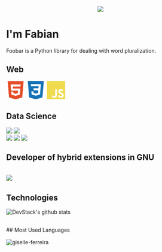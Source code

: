 <p align="center">
<img src="https://cdn.jsdelivr.net/gh/devicons/devicon/icons/github/github-original.svg" width="100"/>
</p>

<h1>I'm Fabian</h1>

Foobar is a Python library for dealing with word pluralization.


## Web
<p align="left">
  <img src="https://raw.githubusercontent.com/devicons/devicon/master/icons/html5/html5-plain.svg" width="50">
  <img src="https://raw.githubusercontent.com/devicons/devicon/master/icons/css3/css3-plain.svg" width="50">
  <img src="https://raw.githubusercontent.com/devicons/devicon/master/icons/javascript/javascript-plain.svg" width="50">
</p>

## Data Science
<p align="left">
  <img src="https://cdn.jsdelivr.net/gh/devicons/devicon/icons/r/r-original.svg" width="50">
  <img src="https://cdn.jsdelivr.net/gh/devicons/devicon/icons/matlab/matlab-original.svg" width="50">
<br>                                                                                                    
  <img src="https://cdn.jsdelivr.net/gh/devicons/devicon/icons/python/python-original.svg" width="50"> 
  <img src="https://cdn.jsdelivr.net/gh/devicons/devicon/icons/numpy/numpy-original-wordmark.svg" width="45">
  <img src="https://cdn.jsdelivr.net/gh/devicons/devicon/icons/pandas/pandas-original-wordmark.svg" width="45">    
  
## Developer of hybrid extensions in GNU
<br>    
  <img src="https://es.m.wikipedia.org/wiki/Archivo:Heckert_GNU_white.svg" width="50">
</p>  

## Technologies
![DevStack's github stats](https://github-readme-stats.vercel.app/api?username=faespa)


<br>
## Most Used Languages
<p><img align="center" src="https://github-readme-stats.vercel.app/api/top-langs?username=faespa&show_icons=true&locale=en&layout=compact&title_color=fff&text_color=f8f8f2&hide=java&bg_color=171c24" alt="giselle-ferreira" /></p>
<br>
